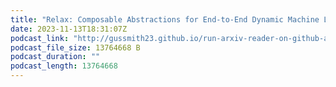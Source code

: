 ```yaml
---
title: "Relax: Composable Abstractions for End-to-End Dynamic Machine Learning"
date: 2023-11-13T18:31:07Z
podcast_link: "http://gussmith23.github.io/run-arxiv-reader-on-github-actions/audio/Relax:_Composable_Abstractions_for_End-to-End_Dynamic_Machine_Learning.mp3"
podcast_file_size: 13764668 B
podcast_duration: ""
podcast_length: 13764668
---
```

